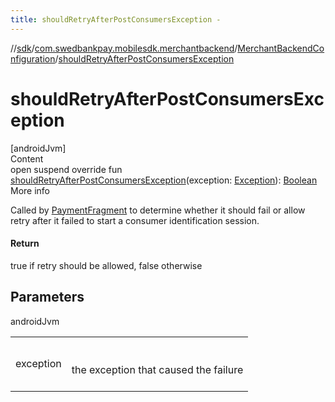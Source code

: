 ```yaml
---
title: shouldRetryAfterPostConsumersException -
---
```

//[sdk](../../../index)/[com.swedbankpay.mobilesdk.merchantbackend](../index)/[MerchantBackendConfiguration](index)/[shouldRetryAfterPostConsumersException](should-retry-after-post-consumers-exception)



# shouldRetryAfterPostConsumersException  
[androidJvm]  
Content  
open suspend override fun [shouldRetryAfterPostConsumersException](should-retry-after-post-consumers-exception)(exception: [Exception](https://kotlinlang.org/api/latest/jvm/stdlib/kotlin/-exception/index.html)): [Boolean](https://kotlinlang.org/api/latest/jvm/stdlib/kotlin/-boolean/index.html)  
More info  


Called by [PaymentFragment](../../com.swedbankpay.mobilesdk/-payment-fragment/index) to determine whether it should fail or allow retry after it failed to start a consumer identification session.



#### Return  


true if retry should be allowed, false otherwise



## Parameters  
  
androidJvm  
  
| | |
|---|---|
| <a name="com.swedbankpay.mobilesdk.merchantbackend/MerchantBackendConfiguration/shouldRetryAfterPostConsumersException/#java.lang.Exception/PointingToDeclaration/"></a>exception| <a name="com.swedbankpay.mobilesdk.merchantbackend/MerchantBackendConfiguration/shouldRetryAfterPostConsumersException/#java.lang.Exception/PointingToDeclaration/"></a><br><br>the exception that caused the failure<br><br>|
  
  



